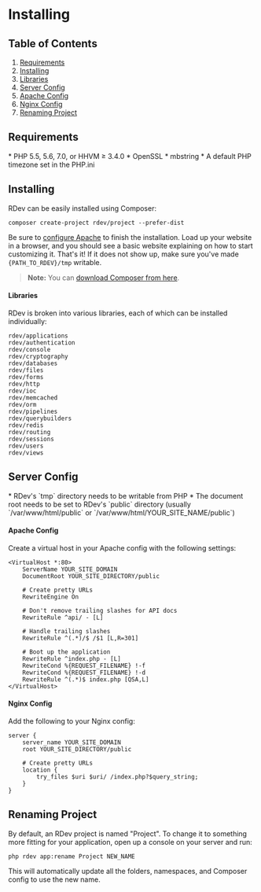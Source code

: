 # Installing

## Table of Contents
1. [Requirements](#requirements)
2. [Installing](#installing)
  1. [Libraries](#libraries)
3. [Server Config](#server-config)
  1. [Apache Config](#apache-config)
  2. [Nginx Config](#nginx-config)
4. [Renaming Project](#renaming-project)

<h2 id="requirements">Requirements</h2>
* PHP 5.5, 5.6, 7.0, or HHVM &ge; 3.4.0
* OpenSSL
* mbstring
* A default PHP timezone set in the PHP.ini

<h2 id="installing">Installing</h2>
RDev can be easily installed using Composer:

```
composer create-project rdev/project --prefer-dist
```

Be sure to [configure Apache](#apache-config) to finish the installation.  Load up your website in a browser, and you should see a basic website explaining on how to start customizing it.  That's it!  If it does not show up, make sure you've made `{PATH_TO_RDEV}/tmp` writable.

> **Note:** You can <a href="https://getcomposer.org/download/" target="_blank">download Composer from here</a>.

<h4 id="libraries">Libraries</h4>
RDev is broken into various libraries, each of which can be installed individually:

```
rdev/applications
rdev/authentication
rdev/console
rdev/cryptography
rdev/databases
rdev/files
rdev/forms
rdev/http
rdev/ioc
rdev/memcached
rdev/orm
rdev/pipelines
rdev/querybuilders
rdev/redis
rdev/routing
rdev/sessions
rdev/users
rdev/views
```

<h2 id="server-config">Server Config</h2>
* RDev's `tmp` directory needs to be writable from PHP
* The document root needs to be set to RDev's `public` directory (usually `/var/www/html/public` or `/var/www/html/YOUR_SITE_NAME/public`)

<h4 id="apache-config">Apache Config</h4>
Create a virtual host in your Apache config with the following settings:

```
<VirtualHost *:80>
    ServerName YOUR_SITE_DOMAIN
    DocumentRoot YOUR_SITE_DIRECTORY/public
    
    # Create pretty URLs
    RewriteEngine On
    
    # Don't remove trailing slashes for API docs
    RewriteRule ^api/ - [L]

    # Handle trailing slashes
    RewriteRule ^(.*)/$ /$1 [L,R=301]

    # Boot up the application
    RewriteRule ^index.php - [L]
    RewriteCond %{REQUEST_FILENAME} !-f
    RewriteCond %{REQUEST_FILENAME} !-d
    RewriteRule ^(.*)$ index.php [QSA,L]
</VirtualHost>
```

<h4 id="nginx-config">Nginx Config</h4>
Add the following to your Nginx config:

```
server {
    server_name YOUR_SITE_DOMAIN
    root YOUR_SITE_DIRECTORY/public
    
    # Create pretty URLs
    location {
        try_files $uri $uri/ /index.php?$query_string;
    }
}
```

<h2 id="renaming-project">Renaming Project</h2>
By default, an RDev project is named "Project".  To change it to something more fitting for your application, open up a console on your server and run:

```
php rdev app:rename Project NEW_NAME
```

This will automatically update all the folders, namespaces, and Composer config to use the new name.
